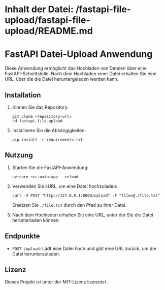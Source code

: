 # Inhalt der Datei: /fastapi-file-upload/fastapi-file-upload/README.md

# FastAPI Datei-Upload Anwendung

Diese Anwendung ermöglicht das Hochladen von Dateien über eine FastAPI-Schnittstelle. Nach dem Hochladen einer Datei erhalten Sie eine URL, über die die Datei heruntergeladen werden kann.

## Installation

1. Klonen Sie das Repository:

   ```
   git clone <repository-url>
   cd fastapi-file-upload
   ```

2. Installieren Sie die Abhängigkeiten:

   ```
   pip install -r requirements.txt
   ```

## Nutzung

1. Starten Sie die FastAPI-Anwendung:

   ```
   uvicorn src.main:app --reload
   ```

2. Verwenden Sie cURL, um eine Datei hochzuladen:

   ```
   curl -X POST "http://127.0.0.1:8000/upload" -F "file=@./file.txt"
   ```

   Ersetzen Sie `./file.txt` durch den Pfad zu Ihrer Datei.

3. Nach dem Hochladen erhalten Sie eine URL, unter der Sie die Datei herunterladen können.

## Endpunkte

- `POST /upload`: Lädt eine Datei hoch und gibt eine URL zurück, um die Datei herunterzuladen.

## Lizenz

Dieses Projekt ist unter der MIT-Lizenz lizenziert.